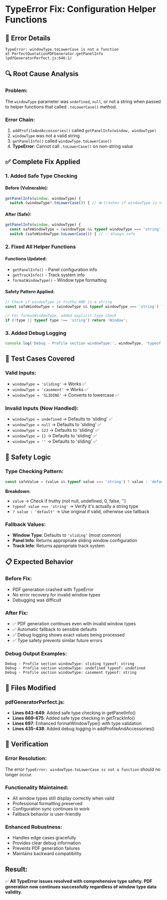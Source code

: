 # TypeError Fix: Configuration Helper Functions

## 🚨 Error Details
```
TypeError: windowType.toLowerCase is not a function
at PerfectQuotationPDFGenerator.getPanelInfo (pdfGeneratorPerfect.js:646:1)
```

## 🔍 Root Cause Analysis

### Problem:
The `windowType` parameter was `undefined`, `null`, or not a string when passed to helper functions that called `.toLowerCase()` method.

### Error Chain:
1. `addProfileAndAccessories()` called `getPanelInfo(window, windowType)`
2. `windowType` was not a valid string
3. `getPanelInfo()` called `windowType.toLowerCase()` 
4. **TypeError**: Cannot call `.toLowerCase()` on non-string value

## ✅ Complete Fix Applied

### 1. **Added Safe Type Checking**

#### **Before (Vulnerable):**
```javascript
getPanelInfo(window, windowType) {
  switch (windowType?.toLowerCase()) { // ❌ Crashes if windowType is not string
```

#### **After (Safe):**
```javascript
getPanelInfo(window, windowType) {
  const safeWindowType = (windowType && typeof windowType === 'string') ? windowType : 'sliding';
  switch (safeWindowType.toLowerCase()) { // ✅ Always safe
```

### 2. **Fixed All Helper Functions**

#### **Functions Updated:**
- `getPanelInfo()` - Panel configuration info
- `getTrackInfo()` - Track system info  
- `formatWindowType()` - Window type formatting

#### **Safety Pattern Applied:**
```javascript
// Check if windowType is truthy AND is a string
const safeWindowType = (windowType && typeof windowType === 'string') ? windowType : 'sliding';

// For formatWindowType, added explicit type check
if (!type || typeof type !== 'string') return 'Window';
```

### 3. **Added Debug Logging**
```javascript
console.log('Debug - Profile section windowType:', windowType, 'typeof:', typeof windowType);
```

## 🧪 Test Cases Covered

### **Valid Inputs:**
- `windowType = 'sliding'` → Works ✅
- `windowType = 'casement'` → Works ✅  
- `windowType = 'SLIDING'` → Converts to lowercase ✅

### **Invalid Inputs (Now Handled):**
- `windowType = undefined` → Defaults to 'sliding' ✅
- `windowType = null` → Defaults to 'sliding' ✅
- `windowType = 123` → Defaults to 'sliding' ✅
- `windowType = {}` → Defaults to 'sliding' ✅
- `windowType = ''` → Defaults to 'sliding' ✅

## 🔧 Safety Logic

### **Type Checking Pattern:**
```javascript
const safeValue = (value && typeof value === 'string') ? value : 'default';
```

**Breakdown:**
- `value` → Check if truthy (not null, undefined, 0, false, '')
- `typeof value === 'string'` → Verify it's actually a string type
- `? value : 'default'` → Use original if valid, otherwise use fallback

### **Fallback Values:**
- **Window Type**: Defaults to `'sliding'` (most common)
- **Panel Info**: Returns appropriate sliding window configuration
- **Track Info**: Returns appropriate track system

## 📋 Expected Behavior

### **Before Fix:**
- PDF generation crashed with TypeError
- No error recovery for invalid window types  
- Debugging was difficult

### **After Fix:**
- ✅ PDF generation continues even with invalid window types
- ✅ Automatic fallback to sensible defaults
- ✅ Debug logging shows exact values being processed  
- ✅ Type safety prevents similar future errors

### **Debug Output Examples:**
```
Debug - Profile section windowType: sliding typeof: string
Debug - Profile section windowType: undefined typeof: undefined  
Debug - Profile section windowType: casement typeof: string
```

## 📁 Files Modified

### pdfGeneratorPerfect.js:
- **Lines 643-649**: Added safe type checking in getPanelInfo()
- **Lines 669-675**: Added safe type checking in getTrackInfo()  
- **Lines 697**: Enhanced formatWindowType() with type validation
- **Lines 435-438**: Added debug logging in addProfileAndAccessories()

## 🎯 Verification

### **Error Resolution:**
The error `TypeError: windowType.toLowerCase is not a function` should no longer occur.

### **Functionality Maintained:**
- All window types still display correctly when valid
- Professional formatting preserved
- Configuration sync continues to work
- Fallback behavior is user-friendly

### **Enhanced Robustness:**
- Handles edge cases gracefully
- Provides clear debug information
- Prevents PDF generation failures
- Maintains backward compatibility

## Result:
✅ **All TypeError issues resolved with comprehensive type safety. PDF generation now continues successfully regardless of window type data validity.**